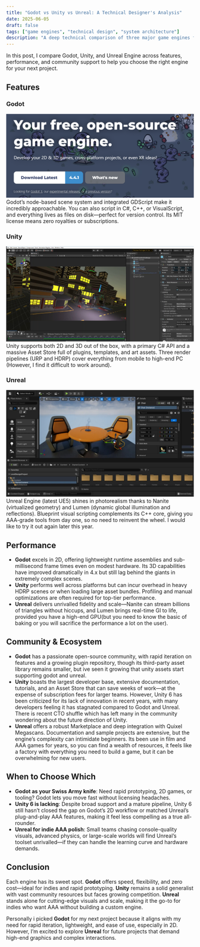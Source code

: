 ```yaml
---
title: "Godot vs Unity vs Unreal: A Technical Designer's Analysis"
date: 2025-06-05
draft: false
tags: ["game engines", "technical design", "system architecture"]
description: "A deep technical comparison of three major game engines from a technical designer's perspective, focusing on system design implications and workflow efficiency."
---
```


In this post, I compare Godot, Unity, and Unreal Engine across features, performance, and community support to help you choose the right engine for your next project.

## Features

### Godot

![godot](godot.png)
Godot’s node-based scene system and integrated GDScript make it incredibly approachable. You can also script in C#, C++, or VisualScript, and everything lives as files on disk—perfect for version control. Its MIT license means zero royalties or subscriptions.

### Unity
![unity](unity.png)
Unity supports both 2D and 3D out of the box, with a primary C# API and a massive Asset Store full of plugins, templates, and art assets. Three render pipelines (URP and HDRP) cover everything from mobile to high-end PC (However, I find it difficult to work around).

### Unreal

![unreal](unreal.png)
Unreal Engine (latest UE5) shines in photorealism thanks to Nanite (virtualized geometry) and Lumen (dynamic global illumination and reflections). Blueprint visual scripting complements its C++ core, giving you AAA-grade tools from day one, so no need to reinvent the wheel. I would like to try it out again later this year.

## Performance

- **Godot** excels in 2D, offering lightweight runtime assemblies and sub-millisecond frame times even on modest hardware. Its 3D capabilities have improved dramatically in 4.x but still lag behind the giants in extremely complex scenes.
- **Unity** performs well across platforms but can incur overhead in heavy HDRP scenes or when loading large asset bundles. Profiling and manual optimizations are often required for top-tier performance.
- **Unreal** delivers unrivalled fidelity and scale—Nanite can stream billions of triangles without hiccups, and Lumen brings real-time GI to life, provided you have a high-end GPU(but you need to know the basic of baking or you will sacrifice the performance a lot on the user).

## Community & Ecosystem

- **Godot** has a passionate open-source community, with rapid iteration on features and a growing plugin repository, though its third-party asset library remains smaller, but ive seen it growing that unity assets start supporting godot and unreal.
- **Unity** boasts the largest developer base, extensive documentation, tutorials, and an Asset Store that can save weeks of work—at the expense of subscription fees for larger teams. However, Unity 6 has been criticized for its lack of innovation in recent years, with many developers feeling it has stagnated compared to Godot and Unreal. There is recent CTO shuffle which has left many in the community wondering about the future direction of Unity.
- **Unreal** offers a robust Marketplace and deep integration with Quixel Megascans. Documentation and sample projects are extensive, but the engine’s complexity can intimidate beginners. Its been use in film and AAA games for years, so you can find a wealth of resources, it feels like a factory with everything you need to build a game, but it can be overwhelming for new users.

## When to Choose Which

- **Godot as your Swiss Army knife**: Need rapid prototyping, 2D games, or tooling? Godot lets you move fast without licensing headaches.  
- **Unity 6 is lacking**: Despite broad support and a mature pipeline, Unity 6 still hasn’t closed the gap on Godot’s 2D workflow or matched Unreal’s plug-and-play AAA features, making it feel less compelling as a true all-rounder.
- **Unreal for indie AAA polish**: Small teams chasing console-quality visuals, advanced physics, or large-scale worlds will find Unreal’s toolset unrivalled—if they can handle the learning curve and hardware demands.  

## Conclusion

Each engine has its sweet spot. **Godot** offers speed, flexibility, and zero cost—ideal for indies and rapid prototyping. **Unity** remains a solid generalist with vast community resources but faces growing competition. **Unreal** stands alone for cutting-edge visuals and scale, making it the go-to for indies who want AAA without building a custom engine.

Personally i picked **Godot** for my next project because it aligns with my need for rapid iteration, lightweight, and ease of use, especially in 2D. However, I’m excited to explore **Unreal** for future projects that demand high-end graphics and complex interactions.
